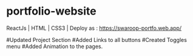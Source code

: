 # portfolio-website
ReactJs | HTML | CSS3 | Deploy as : https://swaroop-portfo.web.app/

#Updated Project Section
#Added Links to all buttons
#Created Toggles menu
#Added Animation to the pages.
